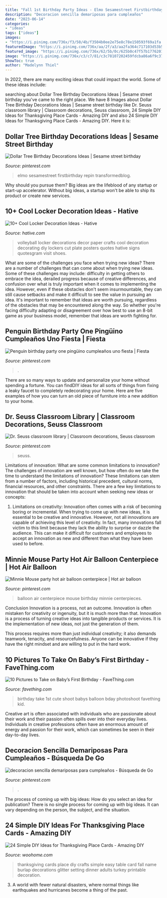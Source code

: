 ```yaml
---
title: "Fall 1st Birthday Party Ideas - Elmo Sesamestreet Firstbirthday Repin Transformedblog"
description: "Decoracion sencilla demariposas para cumpleaños"
date: "2023-06-14"
categories:
- "ideas"
tags: ["ideas"]
images:
- "https://i.pinimg.com/736x/f3/50/4b/f3504b0ee2e75e8c78e150593f69a1fa.jpg"
featuredImage: "https://i.pinimg.com/736x/aa/2f/a3/aa2fa364c717103d53b54758928216b2.jpg"
featured_image: "https://i.pinimg.com/736x/62/5b/0c/625b0c47f57b1776201343b8f7720964.jpg"
image: "https://i.pinimg.com/736x/c3/c7/81/c3c78107202459fdcba86a6f9c373d8c--baby.jpg"
ShowToc: true
author: "Madelynn Thiel"
---
```



In 2022, there are many exciting ideas that could impact the world. Some of these ideas include: 

	

		
searching about Dollar Tree Birthday Decorations Ideas | Sesame street birthday you've came to the right place. We have 8 Images about Dollar Tree Birthday Decorations Ideas | Sesame street birthday like Dr. Seuss classroom library | Classroom decorations, Seuss classroom, 24 Simple DIY Ideas for Thanksgiving Place Cards - Amazing DIY and also 24 Simple DIY Ideas for Thanksgiving Place Cards - Amazing DIY. Here it is:
		
    
## Dollar Tree Birthday Decorations Ideas | Sesame Street Birthday

<img loading=lazy src="https://i.pinimg.com/736x/aa/2f/a3/aa2fa364c717103d53b54758928216b2.jpg" onerror="this.onerror=null;this.src='https://tse4.mm.bing.net/th?id=OIP.U97cG8U8Vm058hsPa6iHGgHaJ3&amp;pid=15.1';" alt="Dollar Tree Birthday Decorations Ideas | Sesame street birthday">

_Source: pinterest.com_

>elmo sesamestreet firstbirthday repin transformedblog. 

	

Why should you pursue them?
Big ideas are the lifeblood of any startup or start-up accelerator. Without big ideas, a startup won't be able to ship its product or create new services.

    
## 10+ Cool Locker Decoration Ideas - Hative

<img loading=lazy src="https://hative.com/wp-content/uploads/2014/05/locker-decoration/11-volleyball-paper-plate.jpg" onerror="this.onerror=null;this.src='https://tse4.mm.bing.net/th?id=OIP.eI4xj-5LXGFXkkrms-jhvAHaNK&amp;pid=15.1';" alt="10+ Cool Locker Decoration Ideas - Hative">

_Source: hative.com_

>volleyball locker decorations decor paper crafts cool decoration decorating diy lockers cut plate posters quotes hative signs quotesgram visit shoes. 

	

What are some of the challenges you face when trying new ideas?
There are a number of challenges that can come about when trying new ideas. Some of these challenges may include: difficulty in getting others to embrace the idea, derailed progress because of creative differences, and confusion over what is truly important when it comes to implementing the idea. However, even if these obstacles don't seem insurmountable, they can still cause setbacks and make it difficult to see the value in pursuing an idea. It's important to remember that ideas are worth pursuing, regardless of the obstacles that may be encountered along the way. So whether you're facing difficulty adapting or disagreement over how best to use an 8-bit game as your business model, remember that ideas are worth fighting for.

    
## Penguin Birthday Party One Pingüino Cumpleaños Uno Fiesta | Fiesta

<img loading=lazy src="https://i.pinimg.com/736x/62/5b/0c/625b0c47f57b1776201343b8f7720964.jpg" onerror="this.onerror=null;this.src='https://tse4.mm.bing.net/th?id=OIP.cQLGJ7XhhrGNORlQZJOvHwHaJ3&amp;pid=15.1';" alt="Penguin birthday party one pingüino cumpleaños uno fiesta | Fiesta">

_Source: pinterest.com_

>. 

	

There are so many ways to update and personalize your home without spending a fortune. You can findDIY ideas for all sorts of things from fixing a leaky faucet to completely redecorating your home. Here are five examples of how you can turn an old piece of furniture into a new addition to your home.

    
## Dr. Seuss Classroom Library | Classroom Decorations, Seuss Classroom

<img loading=lazy src="https://i.pinimg.com/736x/d0/0a/b0/d00ab0ede810e8d38e11206e3dcbc679.jpg" onerror="this.onerror=null;this.src='https://tse1.mm.bing.net/th?id=OIP.tuFS3Ad_oC2JF168ksCTLgHaJ3&amp;pid=15.1';" alt="Dr. Seuss classroom library | Classroom decorations, Seuss classroom">

_Source: pinterest.com_

>seuss. 

	

Limitations of innovation: What are some common limitations to innovation?
The challenges of innovation are well known, but how often do we take the time to understand the limitations of innovation? These limitations can stem from a number of factors, including historical precedent, cultural norms, financial resources, and other constraints.
There are a few key limitations to innovation that should be taken into account when seeking new ideas or concepts:

1. Limitations on creativity: Innovation often comes with a risk of becoming boring or incremental. When trying to come up with new ideas, it is essential to be creative and innovative. However, not all innovations are capable of achieving this level of creativity. In fact, many innovations fall victim to this limit because they lack the ability to surprise or dazzle the audience. This can make it difficult for customers and employees to accept an innovation as new and different than what they have been used to before.


    
## Minnie Mouse Party Hot Air Balloon Centerpiece | Hot Air Balloon

<img loading=lazy src="https://i.pinimg.com/736x/c3/c7/81/c3c78107202459fdcba86a6f9c373d8c--baby.jpg" onerror="this.onerror=null;this.src='https://tse1.mm.bing.net/th?id=OIP.2Lj10ICUY7VnLfyQp9-_PwHaJ3&amp;pid=15.1';" alt="Minnie Mouse party hot air balloon centerpiece | Hot air balloon">

_Source: pinterest.com_

>balloon air centerpiece mouse birthday minnie centerpieces. 

	

Conclusion
Innovation is a process, not an outcome.
Innovation is often mistaken for creativity or ingenuity, but it is much more than that. Innovation is a process of turning creative ideas into tangible products or services. It is the implementation of new ideas, not just the generation of them.

This process requires more than just individual creativity; it also demands teamwork, tenacity, and resourcefulness. Anyone can be innovative if they have the right mindset and are willing to put in the hard work.

    
## 10 Pictures To Take On Baby’s First Birthday - FaveThing.com

<img loading=lazy src="http://www.favething.com/uploads/images/main-fave-images/10_pictures_to_take_on_baby_s_first_birthday-2.jpg" onerror="this.onerror=null;this.src='https://tse2.mm.bing.net/th?id=OIP.rmIb57mqCoQDzlwpd3Q-zwHaKX&amp;pid=15.1';" alt="10 Pictures to Take on Baby’s First Birthday - FaveThing.com">

_Source: favething.com_

>birthday take 1st cute shoot babys balloon bday photoshoot favething kid. 

	

Creative art is often associated with individuals who are passionate about their work and their passion often spills over into their everyday lives. Individuals in creative professions often have an enormous amount of energy and passion for their work, which can sometimes be seen in their day-to-day lives.

    
## Decoracion Sencilla Demariposas Para Cumpleaños - Búsqueda De Go

<img loading=lazy src="https://i.pinimg.com/736x/f3/50/4b/f3504b0ee2e75e8c78e150593f69a1fa.jpg" onerror="this.onerror=null;this.src='https://tse4.mm.bing.net/th?id=OIP.XpAiTT1LfVfe6Mp1O8u6vwAAAA&amp;pid=15.1';" alt="decoracion sencilla demariposas para cumpleaños - Búsqueda de Go">

_Source: pinterest.com_

>. 

	

The process of coming up with big ideas: How do you select an idea for publication?
There is no single process for coming up with big ideas. It can vary depending on the person, the subject, and the situation.

    
## 24 Simple DIY Ideas For Thanksgiving Place Cards - Amazing DIY

<img loading=lazy src="http://www.woohome.com/wp-content/uploads/2013/11/DIY-Thanksgiving-Place-Cards-13-2.jpg" onerror="this.onerror=null;this.src='https://tse1.mm.bing.net/th?id=OIP.5d7uEQDX_4VQOaNgG_YOkgHaLH&amp;pid=15.1';" alt="24 Simple DIY Ideas for Thanksgiving Place Cards - Amazing DIY">

_Source: woohome.com_

>thanksgiving cards place diy crafts simple easy table card fall name burlap decorations glitter setting dinner adults turkey printable decoration. 

	

3. A world with fewer natural disasters, where normal things like earthquakes and hurricanes become a thing of the past. 

